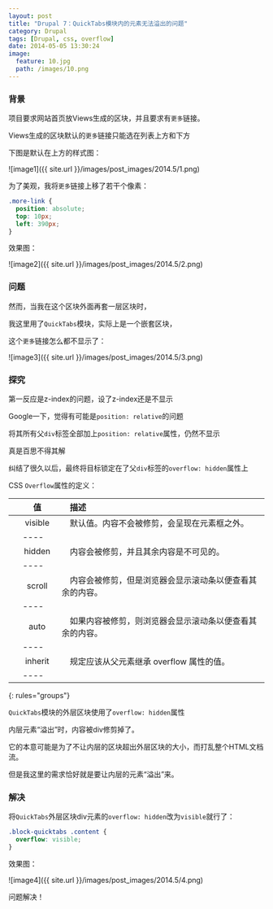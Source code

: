 ```yaml
---
layout: post
title: "Drupal 7：QuickTabs模块内的元素无法溢出的问题"
category: Drupal
tags: [Drupal, css, overflow]
date: 2014-05-05 13:30:24
image:
  feature: 10.jpg
  path: /images/10.png
---
```


### 背景

项目要求网站首页放Views生成的区块，并且要求有`更多`链接。

Views生成的区块默认的`更多`链接只能选在列表上方和下方

下图是默认在上方的样式图：

![image1]({{ site.url }}/images/post_images/2014.5/1.png)

为了美观，我将`更多`链接上移了若干个像素：

```css
.more-link {
  position: absolute;
  top: 10px;
  left: 390px;
}
```

效果图：

![image2]({{ site.url }}/images/post_images/2014.5/2.png)

### 问题

然而，当我在这个区块外面再套一层区块时，

我这里用了`QuickTabs`模块，实际上是一个嵌套区块，

这个`更多`链接怎么都不显示了：

![image3]({{ site.url }}/images/post_images/2014.5/3.png)

### 探究

第一反应是z-index的问题，设了z-index还是不显示

Google一下，觉得有可能是`position: relative`的问题

将其所有父`div`标签全部加上`position: relative`属性，仍然不显示

真是百思不得其解

纠结了很久以后，最终将目标锁定在了父`div`标签的`overflow: hidden`属性上

CSS `Overflow`属性的定义：

|　值       |　描述                                                     |
|:---------:|:----------------------------------------------------------|
|　visible　|　默认值。内容不会被修剪，会呈现在元素框之外。             |
|----
|　hidden　 |　内容会被修剪，并且其余内容是不可见的。                   |
|----
|　scroll　 |　内容会被修剪，但是浏览器会显示滚动条以便查看其余的内容。 |
|----
|　auto　   |　如果内容被修剪，则浏览器会显示滚动条以便查看其余的内容。 |
|----
|　inherit　|　规定应该从父元素继承 overflow 属性的值。                 |
|----
{: rules="groups"}

`QuickTabs`模块的外层区块使用了`overflow: hidden`属性

内层元素“溢出”时，内容被div修剪掉了。

它的本意可能是为了不让内层的区块超出外层区块的大小，而打乱整个HTML文档流。

但是我这里的需求恰好就是要让内层的元素“溢出”来。

### 解决

将`QuickTabs`外层区块div元素的`overflow: hidden`改为`visible`就行了：

```css
.block-quicktabs .content {
  overflow: visible;
}
```

效果图：

![image4]({{ site.url }}/images/post_images/2014.5/4.png)

问题解决！